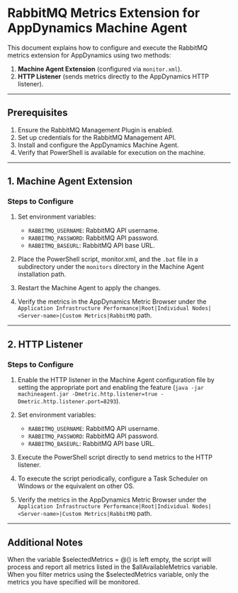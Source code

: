 # RabbitMQ Metrics Extension for AppDynamics Machine Agent

This document explains how to configure and execute the RabbitMQ metrics extension for AppDynamics using two methods:

1. **Machine Agent Extension** (configured via `monitor.xml`).
2. **HTTP Listener** (sends metrics directly to the AppDynamics HTTP listener).

---

## Prerequisites

1. Ensure the RabbitMQ Management Plugin is enabled.
2. Set up credentials for the RabbitMQ Management API.
3. Install and configure the AppDynamics Machine Agent.
4. Verify that PowerShell is available for execution on the machine.

---

## 1. Machine Agent Extension

### Steps to Configure

1. Set environment variables:
   - `RABBITMQ_USERNAME`: RabbitMQ API username.
   - `RABBITMQ_PASSWORD`: RabbitMQ API password.
   - `RABBITMQ_BASEURL`: RabbitMQ API base URL.

2. Place the PowerShell script, monitor.xml, and the `.bat` file in a subdirectory under the `monitors` directory in the Machine Agent installation path.

3. Restart the Machine Agent to apply the changes.

4. Verify the metrics in the AppDynamics Metric Browser under the `Application Infrastructure Performance|Root|Individual Nodes|<Server-name>|Custom Metrics|RabbitMQ` path.

---

## 2. HTTP Listener

### Steps to Configure

1. Enable the HTTP listener in the Machine Agent configuration file by setting the appropriate port and enabling the feature (`java -jar machineagent.jar -Dmetric.http.listener=true -Dmetric.http.listener.port=8293`).

2. Set environment variables:
   - `RABBITMQ_USERNAME`: RabbitMQ API username.
   - `RABBITMQ_PASSWORD`: RabbitMQ API password.
   - `RABBITMQ_BASEURL`: RabbitMQ API base URL.

3. Execute the PowerShell script directly to send metrics to the HTTP listener.

4. To execute the script periodically, configure a Task Scheduler on Windows or the equivalent on other OS.

5. Verify the metrics in the AppDynamics Metric Browser under the `Application Infrastructure Performance|Root|Individual Nodes|<Server-name>|Custom Metrics|RabbitMQ` path.

---

## Additional Notes

When the variable $selectedMetrics = @() is left empty, the script will process and report all metrics listed in the $allAvailableMetrics variable. When you filter metrics using the $selectedMetrics variable, only the metrics you have specified will be monitored.
